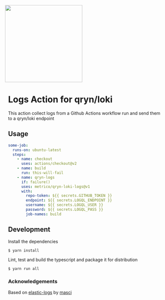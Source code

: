 <img src='https://user-images.githubusercontent.com/1423657/173144443-fc7ba783-d5bf-47f9-bf59-707693da5ed1.png' style="margin-left:-10px" width=250/>

# Logs Action for qryn/loki

This action collect logs from a Github Actions workflow run and send them to a qryn/loki endpoint

## Usage

```yaml
some-job:
  runs-on: ubuntu-latest
  steps:
    - name: checkout
      uses: actions/checkout@v2
    - name: build
      run: this-will-fail
    - name: qryn-logs
      if: failure()
      uses: metrico/qryn-loki-logs@v1
      with:
        repo-token: ${{ secrets.GITHUB_TOKEN }}
        endpoint: ${{ secrets.LOGQL_ENDPOINT }}
        username: ${{ secrets.LOGQL_USER }}
        password: ${{ secrets.LOGQL_PASS }}
        job-names: build
```

## Development

Install the dependencies

```bash
$ yarn install
```

Lint, test and build the typescript and package it for distribution

```bash
$ yarn run all
```


### Acknowledgements

Based on [elastic-logs](https://github.com/masci/elastic-logs) by [masci](https://github.com/masci)
